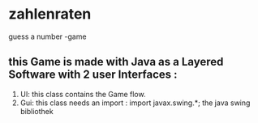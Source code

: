 # zahlenraten
guess a number -game

## this Game is made with Java as a Layered Software with 2 user Interfaces : 
 1. UI: this class contains the Game flow.
 2. Gui:  this class needs an import : import javax.swing.*; the java swing bibliothek 
